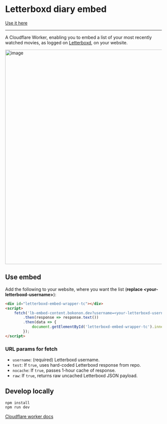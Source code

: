 # Letterboxd diary embed

[Use it here](https://letterboxd-embed.timcieplowski.com/)

---

A Cloudflare Worker, enabling you to embed a list of your most recently watched movies, as logged on [Letterboxd](https://letterboxd.com/), on your website.

<img width="688" alt="image" src="https://github.com/timciep/letterboxd-diary-embed/assets/2245341/d9ad68e2-6fca-469c-875e-878037252fc6">

## Use embed

Add the following to your website, where you want the list (**replace \<your-letterboxd-username\>**):

```html
<div id="letterboxd-embed-wrapper-tc"></div>
<script>
    fetch('lb-embed-content.bokonon.dev?username=<your-letterboxd-username>')
        .then(response => response.text())
        .then(data => {
            document.getElementById('letterboxd-embed-wrapper-tc').innerHTML = data;
        });
</script>
```

### URL params for fetch

* `username`: (required) Letterboxd username.
* `test`: If `true`, uses hard-coded Letterboxd response from repo.
* `nocache`: If `true`, passes 1-hour cache of response.
* `raw`: If `true`, returns raw uncached Letterboxd JSON payload.

## Develop locally

```
npm install
npm run dev
```

[Cloudflare worker docs](https://developers.cloudflare.com/workers/)

